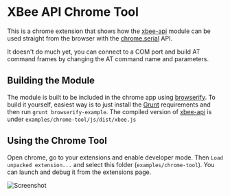 # XBee API Chrome Tool

This is a chrome extension that shows how the [xbee-api](https://github.com/jouz/xbee-api/) module can be used straight from the browser with the [chrome.serial](http://developer.chrome.com/apps/serial.html) API.

It doesn't do much yet, you can connect to a COM port and build AT command frames by changing the AT command name and parameters.

## Building the Module

The module is built to be included in the chrome app using [browserify](https://github.com/substack/node-browserify). To build it yourself, easiest way is to just install the [Grunt](http://gruntjs.com/) requirements and then run `grunt browserify-example`. The compiled version of [xbee-api](https://github.com/jouz/xbee-api/) is under `examples/chrome-tool/js/dist/xbee.js`

## Using the Chrome Tool

Open chrome, go to your extensions and enable developer mode. Then `Load unpacked extension...` and select this folder (`examples/chrome-tool`). You can launch and debug it from the extensions page.

![Screenshot](assets/screen01.png)
